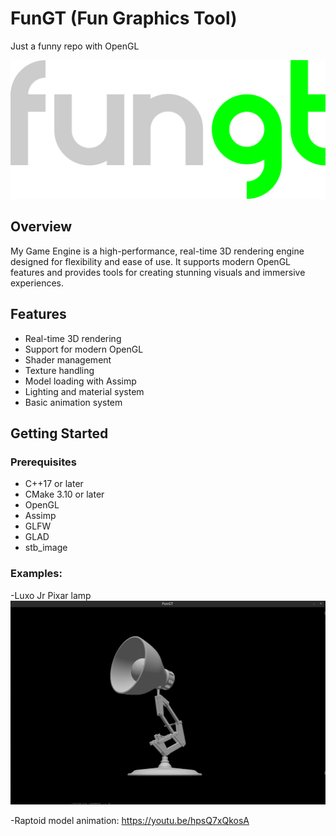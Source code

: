 # FunGT (Fun Graphics Tool)
Just a funny repo with OpenGL

![image](https://github.com/juanchuletas/FunGL/blob/main/fungt_logo.png?raw=true)

## Overview

My Game Engine is a high-performance, real-time 3D rendering engine designed for flexibility and ease of use. It supports modern OpenGL features and provides tools for creating stunning visuals and immersive experiences.

## Features

- Real-time 3D rendering
- Support for modern OpenGL
- Shader management
- Texture handling
- Model loading with Assimp
- Lighting and material system
- Basic animation system

## Getting Started

### Prerequisites

- C++17 or later
- CMake 3.10 or later
- OpenGL
- Assimp
- GLFW
- GLAD
- stb_image


### Examples:
-Luxo Jr Pixar lamp
![image_pixar](fungt_images/luxoJr.png)

-Raptoid model animation:
https://youtu.be/hpsQ7xQkosA
